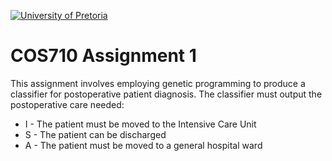 [![University of Pretoria](https://www.up.ac.za/themes/up2.0/images/horizontal-logo.png)]()

# COS710 Assignment 1

This assignment involves employing genetic programming to produce a classifier for postoperative patient diagnosis. The classifier must output the postoperative care needed:
* I - The patient must be moved to the Intensive Care Unit
* S - The patient can be discharged
* A - The patient must be moved to a general hospital ward